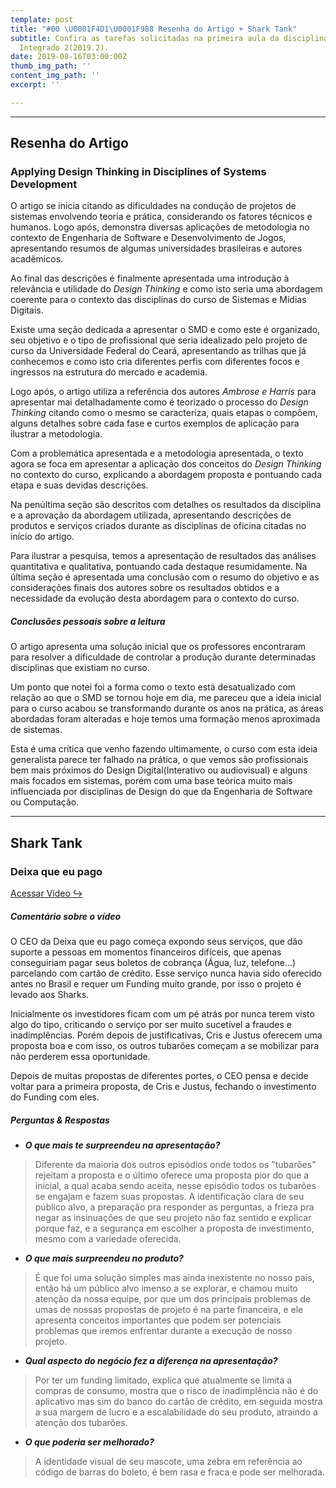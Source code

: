 ```yaml
---
template: post
title: "#00 \U0001F4D1\U0001F988 Resenha do Artigo + Shark Tank"
subtitle: Confira as tarefas solicitadas na primeira aula da disciplina de Projeto
  Integrado 2(2019.2).
date: 2019-08-16T03:00:00Z
thumb_img_path: ''
content_img_path: ''
excerpt: ''

---
```

***

## Resenha do Artigo

### Applying Design Thinking in Disciplines of Systems Development

O artigo se inicia citando as dificuldades na condução de projetos de sistemas envolvendo teoria e prática, considerando os fatores técnicos e humanos. Logo após, demonstra diversas aplicações de metodologia no contexto de Engenharia de Software e Desenvolvimento de Jogos, apresentando resumos de algumas universidades brasileiras e autores acadêmicos.

Ao final das descrições é finalmente apresentada uma introdução à relevância e utilidade do _Design Thinking_ e como isto seria uma abordagem coerente para o contexto das disciplinas do curso de Sistemas e Mídias Digitais.

Existe uma seção dedicada a apresentar o SMD e como este é organizado, seu objetivo e o tipo de profissional que seria idealizado pelo projeto de curso da Universidade Federal do Ceará, apresentando as trilhas que já conhecemos e como isto cria diferentes perfis com diferentes focos e ingressos na estrutura do mercado e academia.

Logo após, o artigo utiliza a referência dos autores _Ambrose e Harris_ para apresentar mai detalhadamente como é teorizado o processo do _Design Thinking_ citando como o mesmo se caracteriza, quais etapas o compõem, alguns detalhes sobre cada fase e curtos exemplos de aplicação para ilustrar a metodologia.

Com a problemática apresentada e a metodologia apresentada, o texto agora se foca em apresentar a aplicação dos conceitos do _Design Thinking_ no contexto do curso, explicando a abordagem proposta e pontuando cada etapa e suas devidas descrições.

Na penúltima seção são descritos com detalhes os resultados da disciplina e a aprovação da abordagem utilizada, apresentando descrições de produtos e serviços criados durante as disciplinas de oficina citadas no início do artigo.

Para ilustrar a pesquisa, temos a apresentação de resultados das análises quantitativa e qualitativa, pontuando cada destaque resumidamente. Na última seção é apresentada uma conclusão com o resumo do objetivo e as considerações finais dos autores sobre os resultados obtidos e a necessidade da evolução desta abordagem para o contexto do curso.

##### _Conclusões pessoais sobre a leitura_

O artigo apresenta uma solução inicial que os professores encontraram para resolver a dificuldade de controlar a produção durante determinadas disciplinas que existiam no curso.

Um ponto que notei foi a forma como o texto está desatualizado com relação ao que o SMD se tornou hoje em dia, me pareceu que a ideia inicial para o curso acabou se transformando durante os anos na prática, as áreas abordadas foram alteradas e hoje temos uma formação menos aproximada de sistemas.

Esta é uma crítica que venho fazendo ultimamente, o curso com esta ideia generalista parece ter falhado na prática, o que vemos são profissionais bem mais próximos do Design Digital(Interativo ou audiovisual) e alguns mais focados em sistemas, porém com uma base teórica muito mais influenciada por disciplinas de Design do que da Engenharia de Software ou Computação.

***

## Shark Tank

### Deixa que eu pago

[Acessar Vídeo ↪](https://youtu.be/l9EfHSSs2DA "Acessar vídeo")

##### _Comentário sobre o vídeo_

O CEO da Deixa que eu pago começa expondo seus serviços, que dão suporte a pessoas em momentos financeiros difíceis, que apenas conseguiriam pagar seus boletos de cobrança (Água, luz, telefone...) parcelando com cartão de crédito. Esse serviço nunca havia sido oferecido antes no Brasil e requer um Funding muito grande, por isso o projeto é levado aos Sharks.

Inicialmente os investidores ficam com um pé atrás por nunca terem visto algo do tipo, criticando o serviço por ser muito sucetível a fraudes e inadimplências. Porém depois de justificativas, Cris e Justus oferecem uma proposta boa e com isso, os outros tubarões começam a se mobilizar para não perderem essa oportunidade.

Depois de muitas propostas de diferentes portes, o CEO pensa e decide voltar para a primeira proposta, de Cris e Justus, fechando o investimento do Funding com eles.

##### _Perguntas & Respostas_

* **_O que mais te surpreendeu na apresentação?_**

> Diferente da maioria dos outros episódios onde todos os "tubarões" rejeitam a proposta e o último oferece uma proposta pior do que a inicial, a qual acaba sendo aceita, nesse episódio todos os tubarões se engajam e fazem suas propostas. A identificação clara de seu público alvo, a preparação pra responder as perguntas, a frieza  pra negar as insinuações de que seu projeto não faz sentido e explicar porque faz, e a segurança em escolher a proposta de investimento, mesmo com a variedade oferecida.

* **_O que mais surpreendeu no produto?_**

> É que foi uma solução simples mas ainda inexistente no nosso país, então há um público alvo imenso a se explorar, e chamou muito atenção da nossa equipe, por que um dos principais problemas de umas de nossas propostas de projeto é na parte financeira, e ele apresenta conceitos importantes que podem ser potenciais problemas que iremos enfrentar durante a execução de nosso projeto.

* **_Qual aspecto do negócio fez a diferença na apresentação?_**

> Por ter um funding limitado, explica que atualmente se limita a compras de consumo, mostra que o risco de inadimplência não é do aplicativo mas sim do banco do cartão de crédito, em seguida mostra a sua margem de lucro e a escalabilidade do seu produto, atraindo a atenção dos tubarões.

* **_O que poderia ser melhorado?_**

> A identidade visual de seu mascote, uma zebra em referência ao código de barras do boleto, é bem rasa e fraca e pode ser melhorada.
